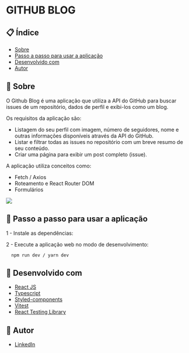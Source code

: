 # GITHUB BLOG

## 📋 Índice

- [Sobre](#sobre)
- [Passo a passo para usar a aplicação](#passo-a-passo-para-usar-a-aplicacao)
- [Desenvolvido com](#desenvolvido-com)
- [Autor](#autor)

## 📃 Sobre

O Github Blog é uma aplicação que utiliza a API do GitHub para buscar issues de um repositório, dados de perfil e exibi-los como um blog.

Os requisitos da aplicação são:

- Listagem do seu perfil com imagem, número de seguidores, nome e outras informações disponíveis através da API do GitHub.
- Listar e filtrar todas as issues no repositório com um breve resumo de seu conteúdo.
- Criar uma página para exibir um post completo (issue).

A aplicação utiliza conceitos como:

- Fetch / Axios
- Roteamento e React Router DOM
- Formulários

![](./src/assets/demo.gif)

## 🚀 Passo a passo para usar a aplicação

1 - Instale as dependências:

2 - Execute a aplicação web no modo de desenvolvimento:
```
  npm run dev / yarn dev
```




## 🔧 Desenvolvido com

- [React JS](https://pt-br.reactjs.org/)
- [Typescript](https://www.typescriptlang.org/)
- [Styled-components](https://styled-components.com/)
- [Vitest](https://vitest.dev/)
- [React Testing Library](https://testing-library.com/docs/react-testing-library/intro/)

## 🤵 Autor

- [LinkedIn](https://www.linkedin.com/in/ismaelcezar/)
